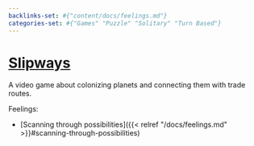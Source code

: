 ```yaml
---
backlinks-set: #{"content/docs/feelings.md"}
categories-set: #{"Games" "Puzzle" "Solitary" "Turn Based"}
---
```

# [Slipways](https://slipways.net/)

A video game about colonizing planets and connecting them with trade routes.

Feelings: 

  - [Scanning through possibilities]({{< relref "/docs/feelings.md" >}}#scanning-through-possibilities)